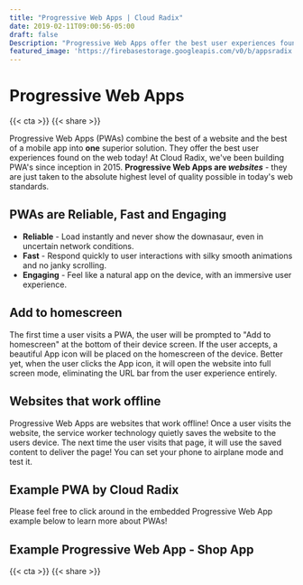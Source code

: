```yaml
---
title: "Progressive Web Apps | Cloud Radix"
date: 2019-02-11T09:00:56-05:00
draft: false
Description: "Progressive Web Apps offer the best user experiences found on the web by combining the website and mobile into one - improved - solution."
featured_image: 'https://firebasestorage.googleapis.com/v0/b/appsradix.appspot.com/o/images%2Fprogressive-web-apps-header.jpg?alt=media&token=0a74c135-d691-47c6-ab0d-2201fc5e9115'
---
```

<amp-img class="" src="https://firebasestorage.googleapis.com/v0/b/appsradix.appspot.com/o/images%2Fprogressive-web-apps-header.jpg?alt=media&token=0a74c135-d691-47c6-ab0d-2201fc5e9115" width="1920" height="712" alt="Progressive Web Apps Design by Cloud Radix" title="Progressive Web Apps Design by Cloud Radix" layout="responsive">
</amp-img>
<h1 class="h2 col-10 mx4 pb3 pt3">Progressive Web Apps</h1>
{{< cta >}}
{{< share >}}
<p class="col-10 mx3 pb1 pt1">Progressive Web Apps (PWAs) combine the best of a website and the best of a mobile app into <strong>one</strong> superior solution.  They offer the best user experiences found on the web today! At Cloud Radix, we've been building PWA's since inception in 2015. <strong>Progressive Web Apps are <em>websites</em></strong> - they are just taken to the absolute highest level of quality possible in today's web standards.</p>
<h2 class="h3 col-10 mx4 pb3 pt3">PWAs are Reliable, Fast and Engaging</h2>
<ul>
	<li><strong>Reliable</strong> -  Load instantly and never show the downasaur, even in uncertain network conditions.</li>
	<li><strong>Fast</strong> - Respond quickly to user interactions with silky smooth animations and no janky scrolling.</li>
	<li><strong>Engaging</strong> - Feel like a natural app on the device, with an immersive user experience.</li>
</ul>
<h2 class="h3 col-10 mx4 pb3 pt3">Add to homescreen</h2>
<p class="col-10 mx3 pb1 pt1">The first time a user visits a PWA, the user will be prompted to "Add to homescreen" at the bottom of their device screen.  If the user accepts, a beautiful App icon will be placed on the homescreen of the device. Better yet, when the user clicks the App icon, it will open the website into full screen mode, eliminating the URL bar from the user experience entirely.</p>
<h2 class="h3 col-10 mx4 pb3 pt3">Websites that work offline</h2>
<p class="col-10 mx3 pb1 pt1">Progressive Web Apps are websites that work offline! Once a user visits the website, the service worker technology quietly saves the website to the users device.  The next time the user visits that page, it will use the saved content to deliver the page! You can set your phone to airplane mode and test it.</p>
<h2 class="h3 col-10 mx4 pb3 pt3">Example PWA by Cloud Radix</h2>
<p class="col-10 mx3 pb1 pt1">Please feel free to click around in the embedded Progressive Web App example below to learn more about PWAs!</p>
<amp-iframe width="1920"
  height="1920"
  title="Progressive Web Apps by Cloud Radix"
  layout="responsive"
  sandbox="allow-scripts allow-same-origin allow-popups"
  allowfullscreen
  frameborder="0"
  src="https://webappdesign.firebaseapp.com/#/progressive-web-apps/list">
  <amp-img layout="fill"
    src="https://firebasestorage.googleapis.com/v0/b/appsradix.appspot.com/o/images%2Fpwa-by-cloud-radix.jpg?alt=media&token=af6e4895-fc38-42e6-90ce-4cd7e35fb5f5"
    placeholder></amp-img>
</amp-iframe>
<h2 class="h3 col-10 mx4 pb3 pt3">Example Progressive Web App - Shop App</h2>
<amp-iframe width="1920"
  height="1920"
  title="Progressive Web Apps Shop App by Cloud Radix"
  layout="responsive"
  sandbox="allow-scripts allow-same-origin allow-popups"
  allowfullscreen
  frameborder="0"
  src="https://shop.polymer-project.org/">
  <amp-img layout="fill"
    src="https://firebasestorage.googleapis.com/v0/b/appsradix.appspot.com/o/images%2Fshop-app-image.jpg?alt=media&token=9b8dcc8a-5459-4f15-b768-01f74e399a82"
    placeholder></amp-img>
</amp-iframe>
<p class="col-10 mx3 pb1 pt1"></p>
{{< cta >}}
{{< share >}}
